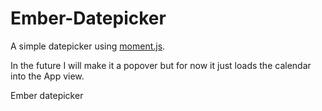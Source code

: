 Ember-Datepicker
================
A simple datepicker using [moment.js](http://momentjs.com/).

In the future I will make it a popover but for now it just loads the calendar into the App view.

Ember datepicker